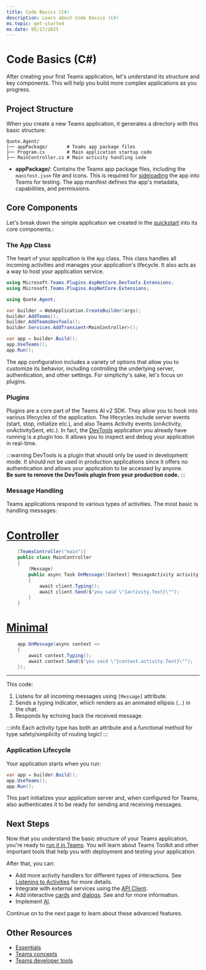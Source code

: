 ```yaml
---
title: Code Basics (C#)
description: Learn about Code Basics (C#)
ms.topic: get-started
ms.date: 05/17/2025
---
```

# Code Basics (C#)

After creating your first Teams application, let's understand its structure and key components. This will help you build more complex applications as you progress.

## Project Structure

When you create a new Teams application, it generates a directory with this basic structure:


```
Quote.Agent/
|── appPackage/       # Teams app package files
├── Program.cs        # Main application startup code
├── MainController.cs # Main activity handling code
```

- **appPackage/**: Contains the Teams app package files, including the `manifest.json` file and icons. This is required for [sideloading](https:///microsoftteams/platform/concepts/deploy-and-publish/apps-upload) the app into Teams for testing. The app manifest defines the app's metadata, capabilities, and permissions.

## Core Components

Let's break down the simple application we created in the [quickstart](quickstart) into its core components.:

### The App Class

The heart of your application is the `App` class. This class handles all incoming activities and manages your application's lifecycle. It also acts as a way to host your application service.


```csharp title="Program.cs"
using Microsoft.Teams.Plugins.AspNetCore.DevTools.Extensions;
using Microsoft.Teams.Plugins.AspNetCore.Extensions;

using Quote.Agent;

var builder = WebApplication.CreateBuilder(args);
builder.AddTeams();
builder.AddTeamsDevTools();
builder.Services.AddTransient<MainController>();

var app = builder.Build();
app.UseTeams();
app.Run();
```


The app configuration includes a variety of options that allow you to customize its behavior, including controlling the underlying server, authentication, and other settings. For simplicity's sake, let's focus on plugins.

### Plugins

Plugins are a core part of the Teams AI v2 SDK. They allow you to hook into various lifecycles of the application. The lifecycles include server events (start, stop, initialize etc.), and also Teams Activity events (onActivity, onActivitySent, etc.). In fact, the [DevTools](/developer-tools/devtools) application you already have running is a plugin too. It allows you to inspect and debug your application in real-time.

:::warning
DevTools is a plugin that should only be used in development mode. It should not be used in production applications since it offers no authentication and allows your application to be accessed by anyone.\
**Be sure to remove the DevTools plugin from your production code.**
:::

### Message Handling

Teams applications respond to various types of activities. The most basic is handling messages:
# [Controller](#tab/controller)
```csharp title="MainController.cs" 
    [TeamsController("main")]
    public class MainController
    {
        [Message]
        public async Task OnMessage([Context] MessageActivity activity, [Context] IContext.Client client)
        {
            await client.Typing();
            await client.Send($"you said \"{activity.Text}\"");
        }
    }
```
# [Minimal](#tab/minimal)
```csharp title="Program.cs" 
    app.OnMessage(async context =>
    {
        await context.Typing();
        await context.Send($"you said \"{context.activity.Text}\"");
    });
```
---


This code:

1. Listens for all incoming messages using `[Message]` attribute.
2. Sends a typing indicator, which renders as an animated ellipsis (…) in the chat.
3. Responds by echoing back the received message.

:::info
Each activity type has both an attribute and a functional method for type safety/simplicity
of routing logic!
:::

### Application Lifecycle

Your application starts when you run:


```csharp
var app = builder.Build();
app.UseTeams();
app.Run();
```


This part initializes your application server and, when configured for Teams, also authenticates it to be ready for sending and receiving messages.

## Next Steps

Now that you understand the basic structure of your Teams application, you're ready to [run it in Teams](running-in-teams). You will learn about Teams Toolkit and other important tools that help you with deployment and testing your application.

After that, you can:

- Add more activity handlers for different types of interactions. See [Listening to Activities](../essentials/on-activity) for more details.
- Integrate with external services using the [API Client](../essentials/api).
- Add interactive [cards](../in-depth-guides/adaptive-cards) and [dialogs](../in-depth-guides/dialogs). See and for more information.
- Implement [AI](../in-depth-guides/ai).

Continue on to the next page to learn about these advanced features.

## Other Resources

- [Essentials](../essentials)
- [Teams concepts](/teams)
- [Teams developer tools](/developer-tools)
